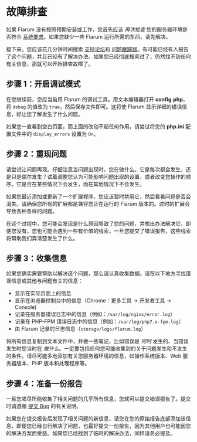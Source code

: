 # 故障排查

如果 Flarum 没有按照预期安装或工作，您首先应该 *再次检查* 您的服务器环境是否符合 [系统要求](install.md#server-requirements)。如果您缺少一些 Flarum 运行所需的东西，请先解决。

接下来，您应该花几分钟时间搜索 [支持论坛](https://discuss.flarum.org/t/support)和 [问题跟踪器](https://github.com/flarum/core/issues)。有可能已经有人报告了这个问题，并且已经有了解决办法。如果您已经彻底搜索过了，仍然找不到任何有关信息，那就可以开始排查故障了。

## 步骤 1：开启调试模式

在您继续前，您应当启用 Flarum 的调试工具。用文本编辑器打开 **config.php**，将 `debug` 的值改为 `true`，然后保存文件即可。这将使 Flarum 显示详细的错误信息，好让您了解发生了什么问题。

如果您一直看到空白页面，而上面的改动不起任何作用，请尝试将您的 **php.ini** 配置文件中的 `display_errors` 设置为 `On`。

## 步骤 2：重现问题

请尝试让问题再现。仔细注意当问题出现时，您在做什么。它是每次都会发生，还是只是偶尔发生？试着调整您认为可能影响问题出现的设置，或者改变您操作的顺序。它是否在某些情况下会发生，而在其他情况下不会发生。

如果您最近添加或更新了一个扩展程序，您应该暂时禁用它，然后看看问题是否会消失。请确保您所有的扩展都是兼容您正在运行的 Flarum 版本的。过时的扩展会导致各种各样的问题。

在这个过程中，您可能会发现是什么原因导致了您的问题，并想出办法解决它。即便您没有，您也可能会遇到一些有价值的线索，一旦您提交了错误报告，这些线索将帮助我们弄清楚发生了什么。

## 步骤 3：收集信息

如果您确实需要帮助以解决这个问题，那么请认真收集数据。请在以下地方寻找错误信息或其他与问题有关的信息：

* 显示在实际页面上的信息
* 显示在浏览器控制台中的信息（Chrome：更多工具 -> 开发者工具 -> Console)
* 记录在服务器错误日志中的信息（例如：`/var/log/nginx/error.log`）
* 记录在 PHP-FPM 错误日志中的信息（例如：`/var/log/php7.x-fpm.log`）
* 由 Flarum 记录的日志信息（`storage/logs/flarum.log`）

将所有信息复制到文本文件中，并做一些笔记，比如错误是 *何时* 发生的、当错误发生时您当时在 *做什么*。一定要包括任何您可能收集到的关于问题发生和不发生的条件。请尽可能多地添加有关您服务器环境的信息，如操作系统版本、Web 服务器版本、PHP 版本和处理程序等。

## 步骤 4：准备一份报告

一旦您竭尽所能收集了相关问题的几乎所有信息，您就可以提交错误报告了。提交时请遵循 [提交 Bug](bugs.md) 的有关说明。

如果您在提交报告后发现了相关问题的新信息，请您在您的原始报告底部添加该信息。即便您已经自行解决了问题，也最好提交一份报告，因为其他用户也可能因您的解决方案而受益。如果您已经找到了临时的解决办法，同样请务必提及。
